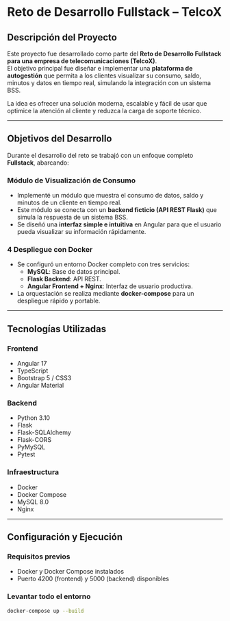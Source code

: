 #  Reto de Desarrollo Fullstack – TelcoX

##  Descripción del Proyecto
Este proyecto fue desarrollado como parte del **Reto de Desarrollo Fullstack para una empresa de telecomunicaciones (TelcoX)**.  
El objetivo principal fue diseñar e implementar una **plataforma de autogestión** que permita a los clientes visualizar su consumo, saldo, minutos y datos en tiempo real, simulando la integración con un sistema BSS.

La idea es ofrecer una solución moderna, escalable y fácil de usar que optimice la atención al cliente y reduzca la carga de soporte técnico.

---

##  Objetivos del Desarrollo
Durante el desarrollo del reto se trabajó con un enfoque completo **Fullstack**, abarcando:

### Módulo de Visualización de Consumo
- Implementé un módulo que muestra el consumo de datos, saldo y minutos de un cliente en tiempo real.
- Este módulo se conecta con un **backend ficticio (API REST Flask)** que simula la respuesta de un sistema BSS.
- Se diseñó una **interfaz simple e intuitiva** en Angular para que el usuario pueda visualizar su información rápidamente.

### 4️ Despliegue con Docker
- Se configuró un entorno Docker completo con tres servicios:
  - **MySQL**: Base de datos principal.
  - **Flask Backend**: API REST.
  - **Angular Frontend + Nginx**: Interfaz de usuario productiva.
- La orquestación se realiza mediante **docker-compose** para un despliegue rápido y portable.

---

## Tecnologías Utilizadas

### **Frontend**
- Angular 17  
- TypeScript  
- Bootstrap 5 / CSS3  
- Angular Material  

### **Backend**
- Python 3.10  
- Flask  
- Flask-SQLAlchemy  
- Flask-CORS  
- PyMySQL  
- Pytest  

### **Infraestructura**
- Docker  
- Docker Compose  
- MySQL 8.0  
- Nginx  

---

##  Configuración y Ejecución

###  Requisitos previos
- Docker y Docker Compose instalados  
- Puerto 4200 (frontend) y 5000 (backend) disponibles  

###  Levantar todo el entorno
```bash
docker-compose up --build
